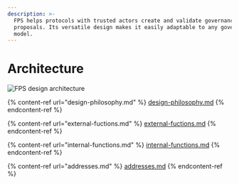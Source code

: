 ```yaml
---
description: >-
  FPS helps protocols with trusted actors create and validate governance
  proposals. Its versatile design makes it easily adaptable to any governance
  model.
---
```


# Architecture

<img src="../../.gitbook/assets/file.excalidraw (1).svg" alt="FPS design architecture" class="gitbook-drawing">

{% content-ref url="design-philosophy.md" %}
[design-philosophy.md](design-philosophy.md)
{% endcontent-ref %}

{% content-ref url="external-fuctions.md" %}
[external-fuctions.md](external-fuctions.md)
{% endcontent-ref %}

{% content-ref url="internal-functions.md" %}
[internal-functions.md](internal-functions.md)
{% endcontent-ref %}

{% content-ref url="addresses.md" %}
[addresses.md](addresses.md)
{% endcontent-ref %}
